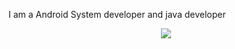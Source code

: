 I am a Android System developer and java developer

<p align="center">
  <a href="https://github.com/willpyshan13">
    <img src="https://github-readme-stats.wasabeef.vercel.app/api?username=willpyshan13&show_icons=true&line_height=21&show_icons=true&theme=vue" />
  </a>
</p>
